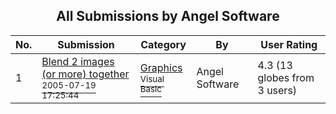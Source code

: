 ﻿<div align="center">

## All Submissions by Angel Software

</div>

No.  | Submission | Category | By   | User Rating
---- | ---------- | -------- | ---- | -----------
1 | [Blend 2 images \(or more\) together<br /><sup>2005-07-19 17:25:44</sup>](https://github.com/Planet-Source-Code/angel-software-blend-2-images-or-more-together__1-61789) | [Graphics<br /><sup>Visual Basic</sup>](../ByCategory/graphics__1-46.md) | Angel Software | 4.3 (13 globes from 3 users)
